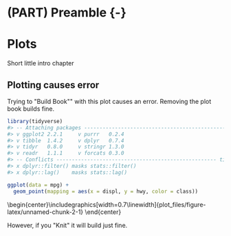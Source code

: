 
# (PART) Preamble {-}

# Plots

Short little intro chapter

## Plotting causes error

Trying to "Build Book"" with this plot causes an error.  Removing the plot book builds fine.


```r
library(tidyverse)
#> -- Attaching packages ------------------------------------------------- tidyverse 1.2.1 --
#> v ggplot2 2.2.1     v purrr   0.2.4
#> v tibble  1.4.2     v dplyr   0.7.4
#> v tidyr   0.8.0     v stringr 1.3.0
#> v readr   1.1.1     v forcats 0.3.0
#> -- Conflicts ---------------------------------------------------- tidyverse_conflicts() --
#> x dplyr::filter() masks stats::filter()
#> x dplyr::lag()    masks stats::lag()

ggplot(data = mpg) + 
  geom_point(mapping = aes(x = displ, y = hwy, color = class))
```



\begin{center}\includegraphics[width=0.7\linewidth]{plot_files/figure-latex/unnamed-chunk-2-1} \end{center}


However, if you "Knit" it will build just fine.
